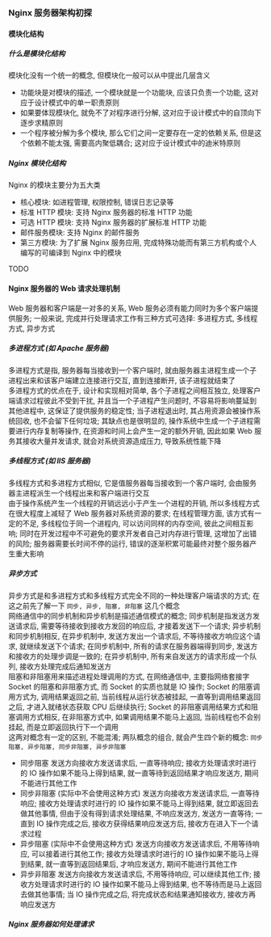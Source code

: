 ### Nginx 服务器架构初探

#### 模块化结构

##### 什么是模块化结构
模块化没有一个统一的概念, 但模块化一般可以从中提出几层含义
- 功能块是对模块的描述, 一个模块就是一个功能块, 应该只负责一个功能, 这对应于设计模式中的单一职责原则
- 如果要体现模块化, 就免不了对程序进行分解,  这对应于设计模式中的自顶向下逐步求精原则
- 一个程序被分解为多个模块, 那么它们之间一定要存在一定的依赖关系, 但是这个依赖不能太强, 需要高内聚低耦合; 这对应于设计模式中的迪米特原则

##### Nginx 模块化结构
Nginx 的模块主要分为五大类
- 核心模块: 如进程管理, 权限控制, 错误日志记录等
- 标准 HTTP 模块: 支持 Nginx 服务器的标准 HTTP 功能
- 可选 HTTP 模块: 支持 Nginx 服务器的扩展标准 HTTP 功能
- 邮件服务模块: 支持 Nginx 的邮件服务
- 第三方模块: 为了扩展 Nginx 服务应用, 完成特殊功能而有第三方机构或个人编写的可编译到 Nginx 中的模块

TODO

#### Nginx 服务器的 Web 请求处理机制
Web 服务器和客户端是一对多的关系, Web 服务必须有能力同时为多个客户端提供服务; 一般来说, 完成并行处理请求工作有三种方式可选择: 多进程方式, 多线程方式, 异步方式

##### 多进程方式 (如 Apache 服务器)
多进程方式是指, 服务器每当接收到一个客户端时, 就由服务器主进程生成一个子进程出来和该客户端建立连接进行交互, 直到连接断开, 该子进程就结束了  
多进程方式的优点在于, 设计和实现相对简单, 各个子进程之间相互独立, 处理客户端请求过程彼此不受到干扰, 并且当一个子进程产生问题时, 不容易将影响蔓延到其他进程中, 这保证了提供服务的稳定性; 当子进程退出时, 其占用资源会被操作系统回收, 也不会留下任何垃圾; 其缺点也是很明显的, 操作系统中生成一个子进程需要进行内存复制等操作, 在资源和时间上会产生一定的额外开销, 因此如果 Web 服务其接收大量并发请求, 就会对系统资源造成压力, 导致系统性能下降

##### 多线程方式 (如 IIS 服务器)
多线程方式和多进程方式相似, 它是值服务器每当接收到一个客户端时, 会由服务器主进程派生一个线程出来和客户端进行交互  
由于操作系统产生一个线程的开销远远小于产生一个进程的开销, 所以多线程方式在很大程度上减轻了 Web 服务器对系统资源的要求; 在线程管理方面, 该方式有一定的不足, 多线程位于同一个进程内, 可以访问同样的内存空间, 彼此之间相互影响; 同时在开发过程中不可避免的要求开发者自己对内存进行管理, 这增加了出错的风险; 服务器需要长时间不停的运行, 错误的逐渐积累可能最终对整个服务器产生重大影响

##### 异步方式
异步方式是和多进程方式和多线程方式完全不同的一种处理客户端请求的方式; 在这之前先了解一下 `同步, 异步, 阻塞, 非阻塞` 这几个概念  
网络通信中的同步机制和异步机制是描述通信模式的概念; 同步机制是指发送方发送请求后, 需要等待接收到接收方发回的响应后, 才接着发送下一个请求; 异步机制和同步机制相反, 在异步机制中, 发送方发出一个请求后, 不等待接收方响应这个请求, 就继续发送下个请求; 在同步机制中, 所有的请求在服务器端得到同步, 发送方和接收方的处理步调是一致的; 在异步机制中, 所有来自发送方的请求形成一个队列, 接收方处理完成后通知发送方  
阻塞和非阻塞用来描述进程处理调用的方式, 在网络通信中, 主要指网络套接字 Socket 的阻塞和非阻塞方式, 而 Socket 的实质也就是 IO 操作; Socket 的阻塞调用方式为, 调用结果返回之前, 当前线程从运行状态被挂起, 一直等到调用结果返回之后, 才进入就绪状态获取 CPU 后继续执行; Socket 的非阻塞调用结果方式和阻塞调用方式相反, 在非阻塞方式中, 如果调用结果不能马上返回, 当前线程也不会别挂起, 而是立即返回执行下一个调用  
这两对概念有一定的区别, 不能混淆; 两队概念的组合, 就会产生四个新的概念: `同步阻塞, 异步阻塞, 同步非阻塞, 异步非阻塞`
- 同步阻塞
发送方向接收方发送请求后, 一直等待响应; 接收方处理请求时进行的 IO 操作如果不能马上得到结果, 就一直等待到返回结果才响应发送方, 期间不能进行其他工作
- 同步非阻塞 (实际中不会使用这种方式)
发送方向接收方发送请求后, 一直等待响应; 接收方处理请求时进行的 IO 操作如果不能马上得到结果, 就立即返回去做其他事情, 但由于没有得到请求处理结果, 不响应发送方, 发送方一直等待; 一直到 IO 操作完成之后, 接收方获得结果响应发送方后, 接收方在进入下一个请求过程
- 异步阻塞 (实际中不会使用这种方式)
发送方向接收方发送请求后, 不用等待响应, 可以接着进行其他工作; 接收方处理请求时进行的 IO 操作如果不能马上得到结果, 就一直等到返回结果后, 才响应发送方, 期间不能进行其他工作
- 异步非阻塞
发送方向接收方发送请求后, 不用等待响应, 可以继续其他工作; 接收方处理请求时进行的 IO 操作如果不能马上得到结果, 也不等待而是马上返回去做其他事情; 当 IO 操作完成之后, 将完成状态和结果通知接收方, 接收方再响应发送方

##### Nginx 服务器如何处理请求
